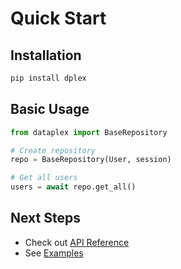 # Quick Start

## Installation

```bash
pip install dplex
```

## Basic Usage

```python
from dataplex import BaseRepository

# Create repository
repo = BaseRepository(User, session)

# Get all users
users = await repo.get_all()
```

## Next Steps

- Check out [API Reference](api/)
- See [Examples](examples/)
